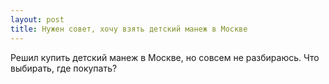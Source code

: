```yaml
---
layout: post 
title: Нужен совет, хочу взять детский манеж в Москве 
--- 
```

Решил купить детский манеж в Москве, но совсем не разбираюсь. Что выбирать, где покупать?
